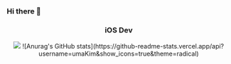 ### Hi there 👋

<!--
**umaKim/UmaKim** is a ✨ _special_ ✨ repository because its `README.md` (this file) appears on your GitHub profile.

Here are some ideas to get you started:

- 🔭 I’m currently working on ...
- 🌱 I’m currently learning ...
- 👯 I’m looking to collaborate on ...
- 🤔 I’m looking for help with ...
- 💬 Ask me about ...
- 📫 How to reach me: ...
- 😄 Pronouns: ...
- ⚡ Fun fact: ...
-->

<h3 align="center"> iOS Dev </h3>
<p align="center">
<img src="https://img.shields.io/badge/Swift-F05138?style=flat-square&logo=Swift&logoColor=white"/>
![Anurag's GitHub stats](https://github-readme-stats.vercel.app/api?username=umaKim&show_icons=true&theme=radical)
